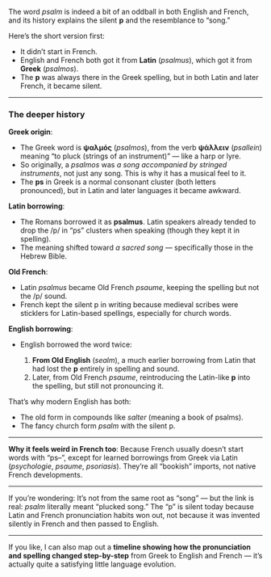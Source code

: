 The word *psalm* is indeed a bit of an oddball in both English and French, and its history explains the silent **p** and the resemblance to “song.”

Here’s the short version first:

* It didn’t start in French.
* English and French both got it from **Latin** (*psalmus*), which got it from **Greek** (*psalmos*).
* The **p** was always there in the Greek spelling, but in both Latin and later French, it became silent.

---

### The deeper history

**Greek origin**:

* The Greek word is **ψαλμός** (*psalmos*), from the verb **ψάλλειν** (*psallein*) meaning “to pluck (strings of an instrument)” — like a harp or lyre.
* So originally, a *psalmos* was *a song accompanied by stringed instruments*, not just any song. This is why it has a musical feel to it.
* The **ps** in Greek is a normal consonant cluster (both letters pronounced), but in Latin and later languages it became awkward.

**Latin borrowing**:

* The Romans borrowed it as **psalmus**. Latin speakers already tended to drop the /p/ in “ps” clusters when speaking (though they kept it in spelling).
* The meaning shifted toward *a sacred song* — specifically those in the Hebrew Bible.

**Old French**:

* Latin *psalmus* became Old French *psaume*, keeping the spelling but not the /p/ sound.
* French kept the silent p in writing because medieval scribes were sticklers for Latin-based spellings, especially for church words.

**English borrowing**:

* English borrowed the word twice:

  1. **From Old English** (*sealm*), a much earlier borrowing from Latin that had lost the **p** entirely in spelling and sound.
  2. Later, from Old French *psaume*, reintroducing the Latin-like **p** into the spelling, but still not pronouncing it.

That’s why modern English has both:

* The old form in compounds like *salter* (meaning a book of psalms).
* The fancy church form *psalm* with the silent p.

---

**Why it feels weird in French too**:
Because French usually doesn’t start words with “ps–”, except for learned borrowings from Greek via Latin (*psychologie*, *psaume*, *psoriasis*). They’re all “bookish” imports, not native French developments.

---

If you’re wondering:
It’s not from the same root as “song” — but the link is real: *psalm* literally meant “plucked song.” The “p” is silent today because Latin and French pronunciation habits won out, not because it was invented silently in French and then passed to English.

---

If you like, I can also map out a **timeline showing how the pronunciation and spelling changed step-by-step** from Greek to English and French — it’s actually quite a satisfying little language evolution.
